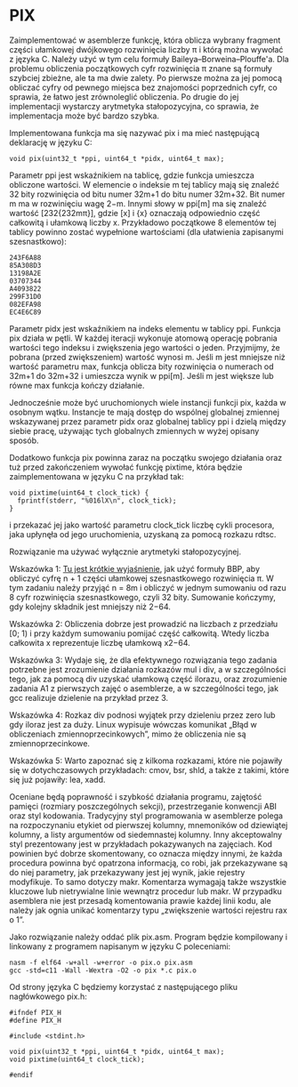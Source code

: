 # PIX
Zaimplementować w asemblerze funkcję, która oblicza wybrany fragment części ułamkowej dwójkowego rozwinięcia liczby π i którą można wywołać z języka C. Należy użyć w tym celu formuły Baileya–Borweina–Plouffe'a. Dla problemu obliczenia początkowych cyfr rozwinięcia π znane są formuły szybciej zbieżne, ale ta ma dwie zalety. Po pierwsze można za jej pomocą obliczać cyfry od pewnego miejsca bez znajomości poprzednich cyfr, co sprawia, że łatwo jest zrównoleglić obliczenia. Po drugie do jej implementacji wystarczy arytmetyka stałopozycyjna, co sprawia, że implementacja może być bardzo szybka.

Implementowana funkcja ma się nazywać pix i ma mieć następującą deklarację w języku C:

```void pix(uint32_t *ppi, uint64_t *pidx, uint64_t max);```

Parametr ppi jest wskaźnikiem na tablicę, gdzie funkcja umieszcza obliczone wartości. W elemencie o indeksie m tej tablicy mają się znaleźć 32 bity rozwinięcia od bitu numer 32m+1 do bitu numer 32m+32. Bit numer m ma w rozwinięciu wagę 2−m. Innymi słowy w ppi[m] ma się znaleźć wartość [232{232mπ}], gdzie [x] i {x} oznaczają odpowiednio część całkowitą i ułamkową liczby x. Przykładowo początkowe 8 elementów tej tablicy powinno zostać wypełnione wartościami (dla ułatwienia zapisanymi szesnastkowo):

```
243F6A88
85A308D3
13198A2E
03707344
A4093822
299F31D0
082EFA98
EC4E6C89
```

Parametr pidx jest wskaźnikiem na indeks elementu w tablicy ppi. Funkcja pix działa w pętli. W każdej iteracji wykonuje atomową operację pobrania wartości tego indeksu i zwiększenia jego wartości o jeden. Przyjmijmy, że pobrana (przed zwiększeniem) wartość wynosi m. Jeśli m jest mniejsze niż wartość parametru max, funkcja oblicza bity rozwinięcia o numerach od 32m+1 do 32m+32 i umieszcza wynik w ppi[m]. Jeśli m jest większe lub równe max funkcja kończy działanie.

Jednocześnie może być uruchomionych wiele instancji funkcji pix, każda w osobnym wątku. Instancje te mają dostęp do wspólnej globalnej zmiennej wskazywanej przez parametr pidx oraz globalnej tablicy ppi i dzielą między siebie pracę, używając tych globalnych zmiennych w wyżej opisany sposób.

Dodatkowo funkcja pix powinna zaraz na początku swojego działania oraz tuż przed zakończeniem wywołać funkcję pixtime, która będzie zaimplementowana w języku C na przykład tak:
```
void pixtime(uint64_t clock_tick) {
  fprintf(stderr, "%016lX\n", clock_tick);
}
```
i przekazać jej jako wartość parametru clock_tick liczbę cykli procesora, jaka upłynęła od jego uruchomienia, uzyskaną za pomocą rozkazu rdtsc.

Rozwiązanie ma używać wyłącznie arytmetyki stałopozycyjnej.

Wskazówka 1: [Tu jest krótkie wyjaśnienie](https://math.stackexchange.com/questions/880904/how-do-you-use-the-bbp-formula-to-calculate-the-nth-digit-of-%CF%80), jak użyć formuły BBP, aby obliczyć cyfrę n + 1 części ułamkowej szesnastkowego rozwinięcia π. W tym zadaniu należy przyjąć n = 8m i obliczyć w jednym sumowaniu od razu 8 cyfr rozwinięcia szesnastkowego, czyli 32 bity. Sumowanie kończymy, gdy kolejny składnik jest mniejszy niż 2−64.

Wskazówka 2: Obliczenia dobrze jest prowadzić na liczbach z przedziału [0; 1) i przy każdym sumowaniu pomijać część całkowitą. Wtedy liczba całkowita x reprezentuje liczbę ułamkową x2−64.

Wskazówka 3: Wydaje się, że dla efektywnego rozwiązania tego zadania potrzebne jest zrozumienie działania rozkazów mul i div, a w szczególności tego, jak za pomocą div uzyskać ułamkową część ilorazu, oraz zrozumienie zadania A1 z pierwszych zajęć o asemblerze, a w szczególności tego, jak gcc realizuje dzielenie na przykład przez 3.

Wskazówka 4: Rozkaz div podnosi wyjątek przy dzieleniu przez zero lub gdy iloraz jest za duży. Linux wypisuje wówczas komunikat „Błąd w obliczeniach zmiennoprzecinkowych”, mimo że obliczenia nie są zmiennoprzecinkowe.

Wskazówka 5: Warto zapoznać się z kilkoma rozkazami, które nie pojawiły się w dotychczasowych przykładach: cmov, bsr, shld, a także z takimi, które się już pojawiły: lea, xadd.

Oceniane będą poprawność i szybkość działania programu, zajętość pamięci (rozmiary poszczególnych sekcji), przestrzeganie konwencji ABI oraz styl kodowania. Tradycyjny styl programowania w asemblerze polega na rozpoczynaniu etykiet od pierwszej kolumny, mnemoników od dziewiątej kolumny, a listy argumentów od siedemnastej kolumny. Inny akceptowalny styl prezentowany jest w przykładach pokazywanych na zajęciach. Kod powinien być dobrze skomentowany, co oznacza między innymi, że każda procedura powinna być opatrzona informacją, co robi, jak przekazywane są do niej parametry, jak przekazywany jest jej wynik, jakie rejestry modyfikuje. To samo dotyczy makr. Komentarza wymagają także wszystkie kluczowe lub nietrywialne linie wewnątrz procedur lub makr. W przypadku asemblera nie jest przesadą komentowania prawie każdej linii kodu, ale należy jak ognia unikać komentarzy typu „zwiększenie wartości rejestru rax o 1”.

Jako rozwiązanie należy oddać plik pix.asm. Program będzie kompilowany i linkowany z programem napisanym w języku C poleceniami:

```
nasm -f elf64 -w+all -w+error -o pix.o pix.asm
gcc -std=c11 -Wall -Wextra -O2 -o pix *.c pix.o
```

Od strony języka C będziemy korzystać z następującego pliku nagłówkowego pix.h:

```
#ifndef PIX_H
#define PIX_H

#include <stdint.h>

void pix(uint32_t *ppi, uint64_t *pidx, uint64_t max);
void pixtime(uint64_t clock_tick);

#endif
```
